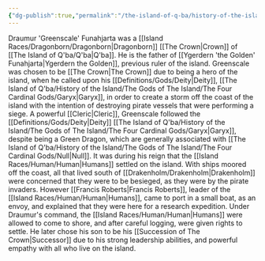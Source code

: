 ```yaml
---
{"dg-publish":true,"permalink":"/the-island-of-q-ba/history-of-the-island/previous-rulers/draumur-greenscale-funahjarta/"}
---
```



Draumur 'Greenscale' Funahjarta was a [[Island Races/Dragonborn/Dragonborn\|Dragonborn]] [[The Crown\|Crown]] of [[The Island of Q'ba/Q'ba\|Q'ba]]. He is the father of [[Ygerdern 'the Golden' Funahjarta\|Ygerdern the Golden]], previous ruler of the island.
Greenscale was chosen to be [[The Crown\|The Crown]] due to being a hero of the island, when he called upon his [[Definitions/Gods/Deity\|Deity]], [[The Island of Q'ba/History of the Island/The Gods of The Island/The Four Cardinal Gods/Garyx\|Garyx]], in order to create a storm off the coast of the island with the intention of destroying pirate vessels that were performing a siege.
A powerful [[Cleric\|Cleric]], Greenscale followed the [[Definitions/Gods/Deity\|Deity]] [[The Island of Q'ba/History of the Island/The Gods of The Island/The Four Cardinal Gods/Garyx\|Garyx]], despite being a Green Dragon, which are generally associated with [[The Island of Q'ba/History of the Island/The Gods of The Island/The Four Cardinal Gods/Null\|Null]].
It was during his reign that the [[Island Races/Human/Human\|Humans]] settled on the island. With ships moored off the coast, all that lived south of [[Drakenholm/Drakenholm\|Drakenholm]] were concerned that they were to be besieged, as they were by the pirate invaders. However [[Francis Roberts\|Francis Roberts]], leader of the [[Island Races/Human/Human\|Humans]], came to port in a small boat, as an envoy, and explained that they were here for a research expedition. Under Draumur's command, the [[Island Races/Human/Human\|Humans]] were allowed to come to shore, and after careful logging, were given rights to settle.
He later chose his son to be his [[Succession of The Crown\|Successor]] due to his strong leadership abilities, and powerful empathy with all who live on the island. 
